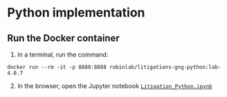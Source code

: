 # Python implementation
## Run the Docker container
1. In a terminal, run the command:
```
docker run --rm -it -p 8888:8888 robinlab/litigations-gng-python:lab-4.0.7
```
2. In the browser, open the Jupyter notebook [`Litigation_Python.ipynb`](http://127.0.0.1:8888/lab/tree/Litigation_Python.ipynb)
